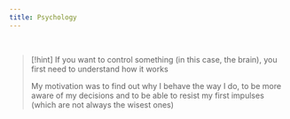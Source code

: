 ```yaml
---
title: Psychology
---
```


<br/>

>[!hint] If you want to control something (in this case, the brain), you first need to understand how it works
>
> My motivation was to find out why I behave the way I do, to be more aware of my decisions and to be able to resist my first impulses (which are not always the wisest ones)